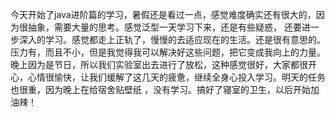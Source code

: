   今天开始了java进阶篇的学习，暑假还是看过一点，感觉难度确实还有很大的，因为很抽象，需要大量的思考。感觉泛型一天学习下来，还是有些疑惑，
  	还要进一步深入的学习。感觉都走上正轨了，慢慢的去适应现在的生活。还是很有意思的。压力有，而且不小，但是我觉得我可以解决好这些问题，把它变成我向上的力量。晚上因为是节日，所以我们实验室出去进行了放松，这种感觉很好，大家都很开心，心情很愉快，让我们缓解了这几天的疲惫，继续全身心投入学习。明天的任务也很重，因为晚上在给宿舍贴壁纸 ，没有学习。搞好了寝室的卫生，以后开始加油辣！

